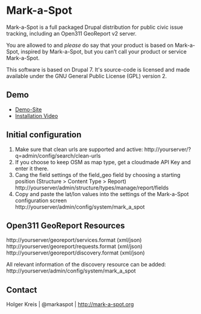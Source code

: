 # Mark-a-Spot

Mark-a-Spot is a full packaged Drupal distribution for public civic issue tracking, including an Open311 GeoReport v2 server.

You are allowed to and *please* do say that your product is based on Mark-a-Spot, inspired by Mark-a-Spot, but you can’t call your product or service Mark-a-Spot.

This software is based on Drupal 7.
It's source-code is licensed and made available under the GNU General Public License (GPL) version 2.

## Demo
* [Demo-Site](http://markaspot.de/master)
* [Installation Video](https://vimeo.com/43443940)

## Initial configuration

1. Make sure that clean urls are supported and active: http://yourserver/?q=admin/config/search/clean-urls
2. If you choose to keep OSM as map type, get a cloudmade API Key and enter it there.
3. Cang the field settings of the field_geo field by choosing a starting position (Structure > Content Type > Report)
http://yourserver/admin/structure/types/manage/report/fields
3. Copy and paste the lat/lon values into the settings of the Mark-a-Spot configuration screen
http://yourserver/admin/config/system/mark_a_spot


## Open311 GeoReport Resources

http://yourserver/georeport/services.format (xml/json)
http://yourserver/georeport/requests.format (xml/json)
http://yourserver/georeport/discovery.format (xml/json)

All relevant information of the discovery resource can be added:
http://yourserver/admin/config/system/mark_a_spot


## Contact
Holger Kreis | @markaspot | http://mark-a-spot.org
